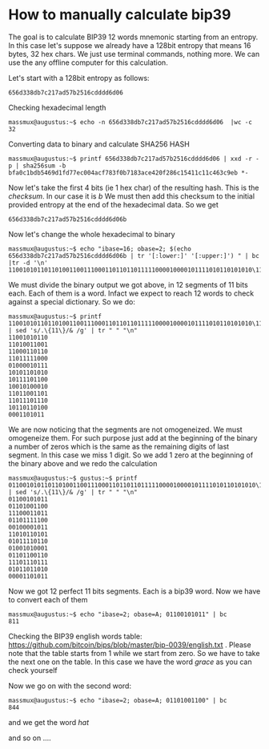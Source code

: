 # How to manually calculate bip39

The goal is to calculate BIP39 12 words mnemonic starting from an entropy. In this case let's suppose we already have a 128bit entropy that means 16 bytes, 32 hex chars. We just use terminal commands, nothing more. We can use the any offline computer for this calculation. 

Let's start with a 128bit entropy as follows:

```
656d338db7c217ad57b2516cdddd6d06
```

Checking hexadecimal length
```
massmux@augustus:~$ echo -n 656d338db7c217ad57b2516cdddd6d06  |wc -c
32
```

Converting data to binary and calculate SHA256 HASH
```
massmux@augustus:~$ printf 656d338db7c217ad57b2516cdddd6d06 | xxd -r -p | sha256sum -b  
bfa0c1bdb5469d1fd77ec004acf783f0b7183ace420f286c15411c11c463c9eb *-
```

Now let's take the first 4 bits (ie 1 hex char) of the resulting hash. This is the *checksum*. In our case it is _b_   We must then add this checksum to the initial provided entropy at the end of the hexadecimal data. So we get
```
656d338db7c217ad57b2516cdddd6d06b
```

Now let's change the whole hexadecimal to binary
```
massmux@augustus:~$ echo "ibase=16; obase=2; $(echo 656d338db7c217ad57b2516cdddd6d06b | tr '[:lower:]' '[:upper:]') " | bc |tr -d '\n'
11001010110110100110011100011011011011111000010000101111010110101010\111101100100101000101101100110111011101110101101101000001101011
```

We must divide the binary output we got above, in 12 segments of 11 bits each. Each of them is a word. Infact we expect to reach 12 words to check against a special dictionary. So we do:

```
massmux@augustus:~$ printf 11001010110110100110011100011011011011111000010000101111010110101010\111101100100101000101101100110111011101110101101101000001101011 | sed 's/.\{11\}/& /g' | tr " " "\n"
11001010110
11010011001
11000110110
11011111000
01000010111
10101101010
10111101100
10010100010
11011001101
11011101110
10110110100
0001101011
```

We are now noticing that the segments are not omogeneized. We must omogeneize them. For such purpose just add at the beginning of the binary a number of zeros which is the same as the remaining digits of last segment. In this case we miss 1 digit. So we add 1 zero at the beginning of the binary above and we redo the calculation

```
massmux@augustus:~$ gustus:~$ printf 011001010110110100110011100011011011011111000010000101111010110101010\111101100100101000101101100110111011101110101101101000001101011 | sed 's/.\{11\}/& /g' | tr " " "\n"
01100101011
01101001100
11100011011
01101111100
00100001011
11010110101
01011110110
01001010001
01101100110
11101110111
01011011010
00001101011
```

Now we got 12 perfect 11 bits segments. Each is a bip39 word. Now we have to convert each of them
```
massmux@augustus:~$ echo "ibase=2; obase=A; 01100101011" | bc 
811
```

Checking the BIP39 english words table: https://github.com/bitcoin/bips/blob/master/bip-0039/english.txt . Please note that the table starts from 1 while we start from zero. So we have to take the next one on the table. In this case we have the word _grace_ as you can check yourself

Now we go on with the second word:

```
massmux@augustus:~$ echo "ibase=2; obase=A; 01101001100" | bc
844
```
and we get the word _hat_

and so on ....

